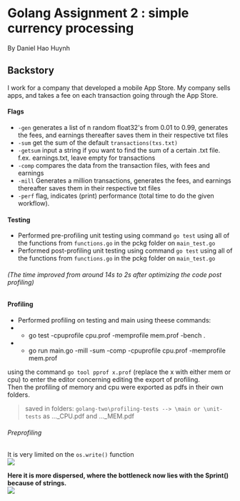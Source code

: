# Golang Assignment 2 : simple currency processing
By Daniel Hao Huynh

## Backstory

I work for a company that developed a mobile App Store. My company sells apps, and takes a fee on each transaction going through the App Store.  

#### Flags
   * `-gen` generates a list of n random float32's from 0.01 to 0.99, generates the fees, and earnings thereafter saves them in their respective txt files
   * `-sum` get the sum of the default `transactions(txs.txt)`
   * `-getsum` input a string if you want to find the sum of a certain .txt file. f.ex. earnings.txt, leave empty for transactions
   * `-comp` compares the data from the transaction files, with fees and earnings
   * `-mill` Generates a million transactions, generates the fees, and earnings thereafter saves them in their respective txt files
   * `-perf` flag, indicates (print) performance (total time to do the given workflow).

#### Testing
   * Performed  pre-profiling unit testing using command `go test` using all of the functions from `functions.go` in the pckg folder on `main_test.go`
   * Performed post-profiling unit testing using command `go test` using all of the functions from `functions.go` in the pckg folder on `main_test.go`
   ###### (The time improved from around 14s to 2s after optimizing the code post profiling)

#### Profiling
   * Performed profiling on testing and main using theese commands:
   * - go test -cpuprofile cpu.prof -memprofile mem.prof -bench . 
   * - go run main.go -mill -sum -comp -cpuprofile cpu.prof  -memprofile mem.prof 
   
using the command `go tool pprof x.prof` (replace the x with either mem or cpu) to enter the editor concerning editing the export of profiling.<br>
Then the profiling of memory and cpu were exported as pdfs in their own folders.<br>
> saved in folders: `golang-two\profiling-tests --> \main or \unit-tests`  as  ..._CPU.pdf and ..._MEM.pdf
###### Preprofiling
It is very limited on the `os.write()` function <br>
<img src="https://git.gvk.idi.ntnu.no/course/prog2006/as/daniehhu/golang-two/-/blob/main/img/profile001.svg">

**Here it is more dispersed, where the bottleneck now lies with the Sprint() because of strings.** <br>
<img src="https://git.gvk.idi.ntnu.no/course/prog2006/as/daniehhu/golang-two/-/blob/main/img/unit_CPU.svg">
